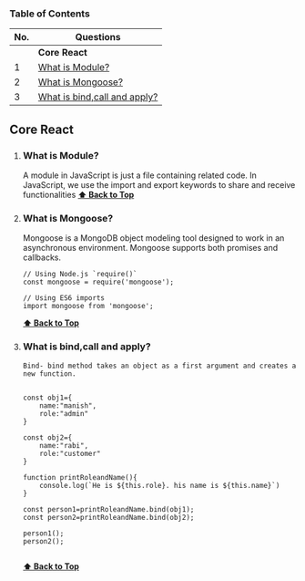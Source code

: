 ### Table of Contents
| No. | Questions |
| --- | --------- |
|   | **Core React** |
|1  | [What is Module?](#what-is-module) |
|2  | [What is Mongoose?](#what-is-mongoose) |
|3  | [What is bind,call and apply?](#what-is-bind-call-and-apply) |
## Core React
    

1. ### What is Module?
    A module in JavaScript is just a file containing related code. In JavaScript, we use the import and export keywords to share and receive functionalities
   **[⬆ Back to Top](#table-of-contents)**

2. ### What is Mongoose?
    Mongoose is a MongoDB object modeling tool designed to work in an asynchronous environment. Mongoose supports both promises and callbacks.  
    ```
    // Using Node.js `require()`
    const mongoose = require('mongoose');

    // Using ES6 imports
    import mongoose from 'mongoose';

    ```
   **[⬆ Back to Top](#table-of-contents)**

3. ### What is bind,call and apply?

    ```
    Bind- bind method takes an object as a first argument and creates a new function.


    const obj1={
        name:"manish",
        role:"admin"
    }

    const obj2={
        name:"rabi",
        role:"customer"
    }

    function printRoleandName(){
        console.log(`He is ${this.role}. his name is ${this.name}`)
    }
        
    const person1=printRoleandName.bind(obj1);
    const person2=printRoleandName.bind(obj2);

    person1();
    person2();
  

    ```
   **[⬆ Back to Top](#table-of-contents)**